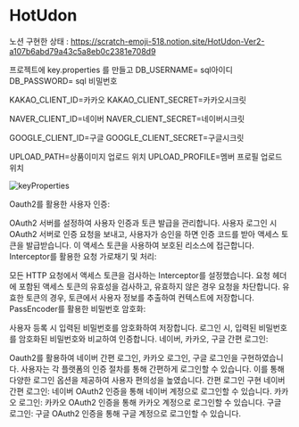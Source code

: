 # HotUdon
노션 구현한 상태 : https://scratch-emoji-518.notion.site/HotUdon-Ver2-a107b6abd79a43c5a8eb0c2381e708d9

프로젝트에 key.properties 를 만들고 
DB_USERNAME= sql아이디
DB_PASSWORD= sql 비밀번호

KAKAO_CLIENT_ID=카카오
KAKAO_CLIENT_SECRET=카카오시크릿

NAVER_CLIENT_ID=네이버
NAVER_CLIENT_SECRET=네이버시크릿

GOOGLE_CLIENT_ID=구글
GOOGLE_CLIENT_SECRET=구글시크릿

UPLOAD_PATH=상품이미지 업로드 위치
UPLOAD_PROFILE=멤버 프로필 업로드 위치

![keyProperties](https://github.com/LEEjunswer/HotUdon/assets/126369781/f20b4159-58ad-4b5d-b3cb-d2c588bfbf91)


Oauth2를 활용한 사용자 인증:

OAuth2 서버를 설정하여 사용자 인증과 토큰 발급을 관리합니다.
사용자 로그인 시 OAuth2 서버로 인증 요청을 보내고, 사용자가 승인을 하면 인증 코드를 받아 액세스 토큰을 발급받습니다.
이 액세스 토큰을 사용하여 보호된 리소스에 접근합니다.
Interceptor를 활용한 요청 가로채기 및 처리:

모든 HTTP 요청에서 액세스 토큰을 검사하는 Interceptor를 설정했습니다.
요청 헤더에 포함된 액세스 토큰의 유효성을 검사하고, 유효하지 않은 경우 요청을 차단합니다.
유효한 토큰의 경우, 토큰에서 사용자 정보를 추출하여 컨텍스트에 저장합니다.
PassEncoder를 활용한 비밀번호 암호화:

사용자 등록 시 입력된 비밀번호를 암호화하여 저장합니다.
로그인 시, 입력된 비밀번호를 암호화된 비밀번호와 비교하여 인증합니다.
네이버, 카카오, 구글 간편 로그인:

Oauth2를 활용하여 네이버 간편 로그인, 카카오 로그인, 구글 로그인을 구현하였습니다.
사용자는 각 플랫폼의 인증 절차를 통해 간편하게 로그인할 수 있습니다.
이를 통해 다양한 로그인 옵션을 제공하여 사용자 편의성을 높였습니다.
간편 로그인 구현
네이버 간편 로그인: 네이버 OAuth2 인증을 통해 네이버 계정으로 로그인할 수 있습니다.
카카오 로그인: 카카오 OAuth2 인증을 통해 카카오 계정으로 로그인할 수 있습니다.
구글 로그인: 구글 OAuth2 인증을 통해 구글 계정으로 로그인할 수 있습니다.
